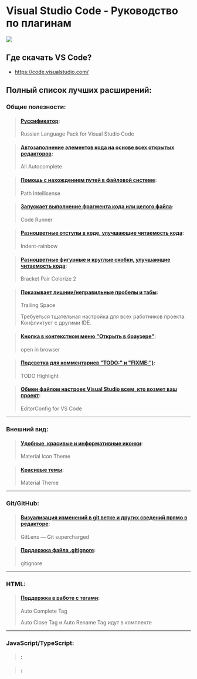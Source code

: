 # Visual Studio Code - Руководство по плагинам

![](//img/vscode.png)

## Где скачать VS Code?

* https://code.visualstudio.com/

## Полный список лучших расширений:

### Общие полезности:

> #### [Руссификатор](https://marketplace.visualstudio.com/items?itemName=MS-CEINTL.vscode-language-pack-ru):
> Russian Language Pack for Visual Studio Code
>

> #### [Автозаполнение элементов кода на основе всех открытых редакторов](https://marketplace.visualstudio.com/items?itemName=Atishay-Jain.All-Autocomplete):
> All Autocomplete
>

> #### [Помощь с нахождением путей в файловой системе](https://marketplace.visualstudio.com/items?itemName=christian-kohler.path-intellisense):
> Path Intellisense
>

> #### [Запускает выполнение фрагмента кода или целого файла](https://marketplace.visualstudio.com/items?itemName=formulahendry.code-runner):
> Code Runner

> #### [Разноцветные отступы в коде, улучшающие читаемость кода](https://marketplace.visualstudio.com/items?itemName=oderwat.indent-rainbow):
> Indent-rainbow

> #### [Разноцветные фигурные и круглые скобки, улучшающие читаемость кода](https://marketplace.visualstudio.com/items?itemName=CoenraadS.bracket-pair-colorizer-2):
> Bracket Pair Colorize 2

> #### [Показывает лишнии/неправильные пробелы и табы](https://marketplace.visualstudio.com/items?itemName=shardulm94.trailing-spaces):
> Trailing Space
>
> Требуеться тщательная настройка для всех работников проекта. Конфликтует с другими IDE.

> #### [Кнопка в контекстном меню "Открыть в браузере"](https://marketplace.visualstudio.com/items?itemName=techer.open-in-browser):
> open in browser

> #### [Подсветка для комментариев "TODO:" и "FIXME:")](https://marketplace.visualstudio.com/items?itemName=wayou.vscode-todo-highlight):
> TODO Highlight

> #### [Обмен файлом настроек Visual Studio всем, кто возмет ваш проект](https://marketplace.visualstudio.com/items?itemName=EditorConfig.EditorConfig):
> EditorConfig for VS Code

***

### Внешний вид:

> #### [Удобные, красивые и информативные иконки](https://marketplace.visualstudio.com/items?itemName=PKief.material-icon-theme):
> Material Icon Theme

> #### [Красивые темы](https://marketplace.visualstudio.com/search?term=Material%20Theme&target=VSCode&category=All%20categories&sortBy=Relevance):
> Material Theme

***

### Git/GitHub:

> #### [Визуализация изменений в git ветке и других сведений прямо в редакторе](https://marketplace.visualstudio.com/items?itemName=eamodio.gitlens):
> GitLens — Git supercharged

> #### [Поддержка файла .gitignore](https://marketplace.visualstudio.com/items?itemName=codezombiech.gitignore):
> gitignore

***

### HTML:

> #### [Поддержка в работе с тегами](https://marketplace.visualstudio.com/items?itemName=formulahendry.auto-complete-tag):
> Auto Complete Tag
>
> Auto Close Tag и Auto Rename Tag идут в комплекте

***

### JavaScript/TypeScript:

> #### []():
>

> #### []():
>